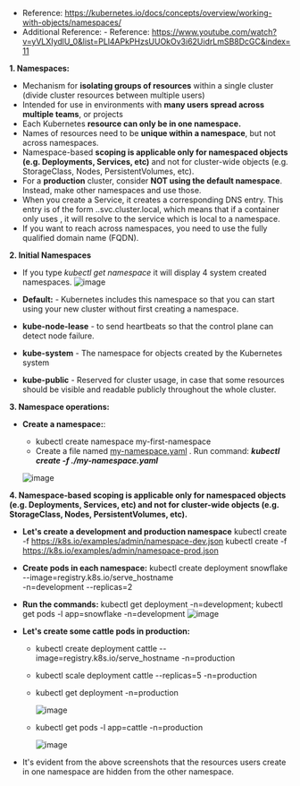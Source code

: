 - Reference: https://kubernetes.io/docs/concepts/overview/working-with-objects/namespaces/
- Additional Reference: - Reference: https://www.youtube.com/watch?v=yVLXIydlU_0&list=PLl4APkPHzsUUOkOv3i62UidrLmSB8DcGC&index=11

**1. Namespaces:**
- Mechanism for **isolating groups of resources** within a single cluster (divide cluster resources between multiple users)
- Intended for use in environments with **many users spread across multiple teams**, or projects 
- Each Kubernetes **resource can only be in one namespace.**
- Names of resources need to be **unique within a namespace**, but not across namespaces.
- Namespace-based **scoping is applicable only for namespaced objects (e.g. Deployments, Services, etc)** and not for cluster-wide objects (e.g. StorageClass, Nodes, PersistentVolumes, etc).
- For a **production** cluster, consider **NOT using the default namespace**. Instead, make other namespaces and use those.
- When you create a Service, it creates a corresponding DNS entry. This entry is of the form <service-name>.<namespace-name>.svc.cluster.local, which means that if a container only uses <service-name>, it will resolve to the service which is local to a namespace.
- If you want to reach across namespaces, you need to use the fully qualified domain name (FQDN).

**2. Initial Namespaces**
- If you type _kubectl get namespace_ it will display 4 system created namespaces.
  ![image](https://github.com/Ajit1279/GCP_Learning/assets/81754034/d4362193-ed84-4c33-a184-c4e6c5fa1f35)

- **Default:** - Kubernetes includes this namespace so that you can start using your new cluster without first creating a namespace.
- **kube-node-lease** - to send heartbeats so that the control plane can detect node failure.
- **kube-system** - The namespace for objects created by the Kubernetes system
- **kube-public** - Reserved for cluster usage, in case that some resources should be visible and readable publicly throughout the whole cluster.


**3. Namespace operations:**
- **Create a namespace:**:
  - kubectl create namespace my-first-namespace
  - Create a file named [my-namespace.yaml](https://github.com/Ajit1279/GCP_Learning/blob/main/Docker_K8S/K8S/my-namespace.yaml) . Run command: _**kubectl create -f ./my-namespace.yaml**_
    
  ![image](https://github.com/Ajit1279/GCP_Learning/assets/81754034/355b1a71-9242-45b8-81c1-5dc21e88ef42)

        
**4. Namespace-based scoping is applicable only for namespaced objects (e.g. Deployments, Services, etc) and not for cluster-wide objects (e.g. StorageClass, Nodes, PersistentVolumes, etc).**
- **Let's create a development and production namespace**
  kubectl create -f https://k8s.io/examples/admin/namespace-dev.json
  kubectl create -f https://k8s.io/examples/admin/namespace-prod.json
  
- **Create pods in each namespace:**
  kubectl create deployment snowflake \
  --image=registry.k8s.io/serve_hostname \
  -n=development --replicas=2
  
- **Run the commands:** kubectl get deployment -n=development; kubectl get pods -l app=snowflake -n=development
  ![image](https://github.com/Ajit1279/GCP_Learning/assets/81754034/b4ffe091-d050-457c-88ee-14daeebc4249)

- **Let's create some cattle pods in production:**
  - kubectl create deployment cattle --image=registry.k8s.io/serve_hostname -n=production

  - kubectl scale deployment cattle --replicas=5 -n=production

  - kubectl get deployment -n=production

    ![image](https://github.com/Ajit1279/GCP_Learning/assets/81754034/ea6e9fee-cd20-4a69-bb37-e632e888b609)
 
  - kubectl get pods -l app=cattle -n=production

    ![image](https://github.com/Ajit1279/GCP_Learning/assets/81754034/26b65e6a-108a-44f3-83d5-9250196d54fa)

- It's evident from the above screenshots that the resources users create in one namespace are hidden from the other namespace.
